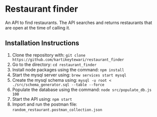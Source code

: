 # Restaurant finder

An API to find restaurants. The API searches and returns restaurants that are open at the time of calling it.

## Installation Instructions
1. Clone the repository with: `git clone https://github.com/kartikeytewari/restaurant_finder`
2. Go to the directory: `cd restaurant_finder`
3. Install node packages using the command: `npm install`
4. Start the mysql server using: `brew services start mysql`
5. Create the mysql schema using: `mysql -u root < ./src/schema_generator.sql --table --force`
6. Populate the database using the command: `node src/populate_db.js 100`
7. Start the API using: `npm start`
8. Import and run the postman file: `random_restaurant.postman_collection.json`
